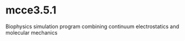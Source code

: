 # mcce3.5.1
Biophysics simulation program combining continuum electrostatics and molecular mechanics
